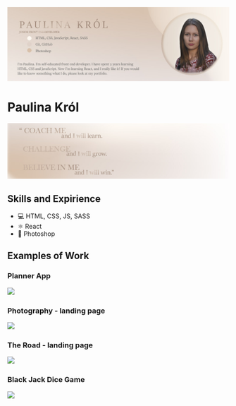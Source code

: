 ![I am GitHub Readme Generator's creator](https://github.com/paukrol/paukrol/blob/main/banner_git.jpg)


# Paulina Król
<img src="https://github.com/paukrol/paukrol/blob/main/banner-git-about.jpg">

## Skills and Expirience 
* 💻 HTML, CSS, JS, SASS
* ⚛ React
* 📱 Photoshop

## Examples of Work
### Planner App
<a href="https://planner-pauprenses.netlify.app"><img src="https://github.com/paukrol/paukrol/blob/main/planner-app-gif-high.gif" width="500"></a>
### Photography - landing page
<a href="https://photography-pauprenses.netlify.app/"><img src="https://github.com/paukrol/paukrol/blob/main/photography-gif.gif" width="500"></a>
### The Road - landing page
<a href="https://theroad-pauprenses.netlify.app/"><img src="https://github.com/paukrol/paukrol/blob/main/theroad-gif.gif" width="500"></a>
### Black Jack Dice Game 
<a href="https://blackjack-game-pauprenses.netlify.app/"><img src="https://github.com/paukrol/paukrol/blob/main/blackjack%20gif.gif" width="500"></a>
